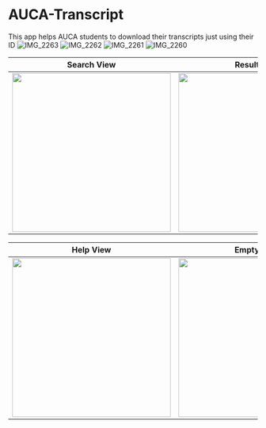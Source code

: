# AUCA-Transcript
This app helps AUCA students to download their transcripts just using their ID
![IMG_2263]()
![IMG_2262]()
![IMG_2261]()
![IMG_2260]()


Search View   | Result View
--------------------- | ---------------------
<img src="https://user-images.githubusercontent.com/49038614/192507447-07261344-8302-40f4-90d3-0dd270040eaf.PNG" width="320"> | <img src="https://user-images.githubusercontent.com/49038614/192507401-92f3a743-14e7-4d63-9457-a13a0e7c4b1b.PNG" width="320">

Help View   | Empty View
--------------------- | ---------------------
<img src="https://user-images.githubusercontent.com/49038614/192507415-233568e6-b295-41ed-b887-e27360de8e6d.PNG" width="320"> | <img src="https://user-images.githubusercontent.com/49038614/192507364-b0fcee3c-fcf5-4e80-b45b-d640b8dfd726.PNG" width="320">
